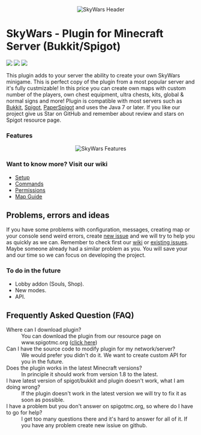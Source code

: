 <div align="center"><img alt="SkyWars Header" src="https://i.imgur.com/fftiJWC.png"></div>

# SkyWars - Plugin for Minecraft Server (Bukkit/Spigot)

![](https://img.shields.io/badge/Java-7_or_later-green.svg?style=flat-square&link=https://java.com)
![](https://img.shields.io/badge/Server-Bukkit%20or%20Spigot-blue.svg?style=flat-square&link=https://spigot.org) 
![](https://img.shields.io/badge/Version-1.8%20--%201.12.2-yellow.svg?style=flat-square&link=https://www.spigotmc.org/resources/leak-sky-wars.18568/)

This plugin adds to your server the ability to create your own SkyWars minigame. This is perfect copy of the plugin from a most popular server and it's fully custmizable! In this price you can create own maps with custom number of the players, own chest equipment, ultra chests, kits, global & normal signs and more! 
Plugin is compatible with most servers such as [Bukkit](https://bukkit.org), [Spigot](https://spigotmc.org), [PaperSpigot](https://paper.readthedocs.io/) 
and uses the Java 7 or later. If you like our project give us Star on GitHub and remember about review and stars on Spigot resource page.

### Features
<div align="center"><img alt="SkyWars Features" src="https://i.imgur.com/rdmJg73.png"></div>
 
### Want to know more? Visit our wiki
* [Setup](https://github.com/Nicc0/Sky-Wars/wiki/Setup)
* [Commands](https://github.com/Nicc0/Sky-Wars/wiki/Commands)
* [Permissions](https://github.com/Nicc0/Sky-Wars/wiki/Commands)
* [Map Guide](https://github.com/Nicc0/Sky-Wars/wiki/Map-Guide)

## Problems, errors and ideas
If you have some problems with configuration, messages, creating map or your console send weird errors, 
create [new issue](https://github.com/Nicc0/Sky-Wars/issues/new) and we will try to help you as quickly as we can. Remember to check first our [wiki](https://github.com/Nicc0/Sky-Wars/wiki/) or [existing issues](https://github.com/Nicc0/Sky-Wars/issues).
Maybe someone already had a similar problem as you. You will save your and our time so we can focus on developing the project.

### To do in the future
- Lobby addon (Souls, Shop).
- New modes.
- API.

## Frequently Asked Question (FAQ)
<dl>
  <dt>Where can I download plugin?</dt>
  <dd>You can download the plugin from our resource page on www.spigotmc.org (<a href="https://www.spigotmc.org/resources/leak-sky-wars.18568/">click here</a>)</dd>

  <dt>Can I have the source code to modify plugin for my network/server?</dt>
  <dd>We would prefer you didn't do it. We want to create custom API for you in the future.</dd>

  <dt>Does the plugin works in the latest Minecraft versions?</dt>
  <dd>In principle it should work from version 1.8 to the latest.</dd>

  <dt>I have latest version of spigot/bukkit and plugin doesn't work, what I am doing wrong?</dt>
  <dd>If the plugin doesn't work in the latest version we will try to fix it as soon as possible.</dd>
  
  <dt>I have a problem but you don't answer on spigotmc.org, so where do I have to go for help?</dt>
  <dd>I get too many questions there and it's hard to answer for all of it. If you have any problem create new issiue on github.</dd>
</dl>
